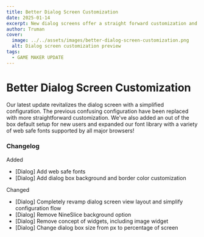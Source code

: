 ```yaml
---
title: Better Dialog Screen Customization
date: 2025-01-14
excerpt: New dialog screens offer a straight forward customization and out of the box defaults for new users.
author: Truman
cover:
  image: ../../assets/images/better-dialog-screen-customization.png
  alt: Dialog screen customization preview
tags:
  - GAME MAKER UPDATE
---
```


# Better Dialog Screen Customization

Our latest update revitalizes the dialog screen with a simplified configuration. The previous confusing configuration have been replaced with more straightforward customization. We've also added an out of the box default setup for new users and expanded our font library with a variety of web safe fonts supported by all major browsers!

### Changelog

Added

- [Dialog] Add web safe fonts
- [Dialog] Add dialog box background and border color customization

Changed

- [Dialog] Completely revamp dialog screen view layout and simplify configuration flow
- [Dialog] Remove NineSlice background option
- [Dialog] Remove concept of widgets, including image widget
- [Dialog] Change dialog box size from px to percentage of screen
